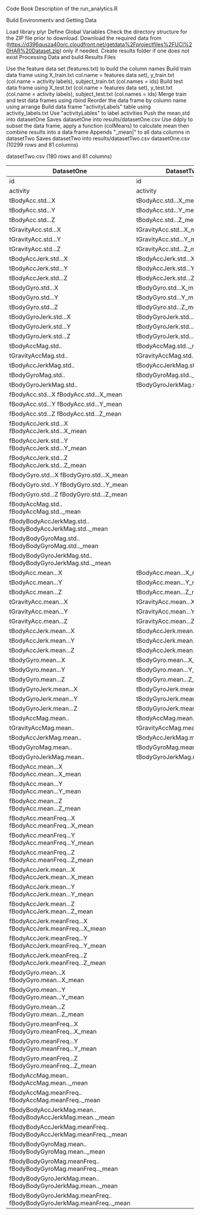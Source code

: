 Code Book
Description of the run_analytics.R

Build Environmentv and Getting Data

Load library plyr
Define Global Variables
Check the directory structure for the ZIP file prior to download.
Download the required data from (https://d396qusza40orc.cloudfront.net/getdata%2Fprojectfiles%2FUCI%20HAR%20Dataset.zip) only if needed.
Create results folder if one does not exist
Processing Data and build Results Files

Use the feature data set (features.txt) to build the column names
Build train data frame using X_train.txt col.name = features data set), y_train.txt (col.name = activity labels), subject_train.txt (col.names = ids)
Build test data frame using X_test.txt (col.name = features data set), y_test.txt (col.name = activity labels), subject_test.txt (col.names = ids)
Merge train and test data frames using rbind
Reorder the data frame by column name using arrange
Build data frame "activityLabels" table using activity_labels.txt
Use "activityLables" to label activities
Push the mean,std into datasetOne
Saves datasetOne into results/datasetOne.csv
Use ddply to subset the data frame, apply a function (colMeans) to calculate mean then combine results into a data frame
Appends "_mean|" to all data columns in datasetTwo
Saves datasetTwo into results/datasetTwo.csv
datasetOne.csv (10299 rows and 81 columns)

datasetTwo.csv (180 rows and 81 columns)

|DatasetOne	|DatasetTwo|
|-----------|-------------|
|id	|id|
|activity	|activity|
|tBodyAcc.std...X	|tBodyAcc.std...X_mean||
|tBodyAcc.std...Y	|tBodyAcc.std...Y_mean||
|tBodyAcc.std...Z	|tBodyAcc.std...Z_mean||
|tGravityAcc.std...X	|tGravityAcc.std...X_mean||
|tGravityAcc.std...Y	|tGravityAcc.std...Y_mean||
|tGravityAcc.std...Z	|tGravityAcc.std...Z_mean||
|tBodyAccJerk.std...X	|tBodyAccJerk.std...X_mean|
|tBodyAccJerk.std...Y	|tBodyAccJerk.std...Y_mean|
|tBodyAccJerk.std...Z	|tBodyAccJerk.std...Z_mean|
|tBodyGyro.std...X	|tBodyGyro.std...X_mean|
|tBodyGyro.std...Y	|tBodyGyro.std...Y_mean|
|tBodyGyro.std...Z	|tBodyGyro.std...Z_mean|
|tBodyGyroJerk.std...X	|tBodyGyroJerk.std...X_mean|
|tBodyGyroJerk.std...Y	|tBodyGyroJerk.std...Y_mean|
|tBodyGyroJerk.std...Z	|tBodyGyroJerk.std...Z_mean|
|tBodyAccMag.std..	|tBodyAccMag.std.._mean|
|tGravityAccMag.std..	|tGravityAccMag.std.._mean|
|tBodyAccJerkMag.std..	|tBodyAccJerkMag.std.._mean|
|tBodyGyroMag.std..	|tBodyGyroMag.std.._mean|
|tBodyGyroJerkMag.std..	|tBodyGyroJerkMag.std.._mean|
fBodyAcc.std...X	fBodyAcc.std...X_mean|
fBodyAcc.std...Y	fBodyAcc.std...Y_mean|
fBodyAcc.std...Z	fBodyAcc.std...Z_mean|
fBodyAccJerk.std...X	fBodyAccJerk.std...X_mean|
fBodyAccJerk.std...Y	fBodyAccJerk.std...Y_mean|
fBodyAccJerk.std...Z	fBodyAccJerk.std...Z_mean|
fBodyGyro.std...X	fBodyGyro.std...X_mean|
fBodyGyro.std...Y	fBodyGyro.std...Y_mean|
fBodyGyro.std...Z	fBodyGyro.std...Z_mean|
fBodyAccMag.std..	fBodyAccMag.std.._mean|
fBodyBodyAccJerkMag.std..	fBodyBodyAccJerkMag.std.._mean|
fBodyBodyGyroMag.std..	fBodyBodyGyroMag.std.._mean|
fBodyBodyGyroJerkMag.std..	fBodyBodyGyroJerkMag.std.._mean|
|tBodyAcc.mean...X	|tBodyAcc.mean...X_mean|
|tBodyAcc.mean...Y	|tBodyAcc.mean...Y_mean|
|tBodyAcc.mean...Z	|tBodyAcc.mean...Z_mean|
|tGravityAcc.mean...X	|tGravityAcc.mean...X_mean|
|tGravityAcc.mean...Y	|tGravityAcc.mean...Y_mean|
|tGravityAcc.mean...Z	|tGravityAcc.mean...Z_mean|
|tBodyAccJerk.mean...X	|tBodyAccJerk.mean...X_mean|
|tBodyAccJerk.mean...Y	|tBodyAccJerk.mean...Y_mean|
|tBodyAccJerk.mean...Z	|tBodyAccJerk.mean...Z_mean|
|tBodyGyro.mean...X	|tBodyGyro.mean...X_mean|
|tBodyGyro.mean...Y	|tBodyGyro.mean...Y_mean|
|tBodyGyro.mean...Z	|tBodyGyro.mean...Z_mean|
|tBodyGyroJerk.mean...X	|tBodyGyroJerk.mean...X_mean|
|tBodyGyroJerk.mean...Y	|tBodyGyroJerk.mean...Y_mean|
|tBodyGyroJerk.mean...Z	|tBodyGyroJerk.mean...Z_mean|
|tBodyAccMag.mean..	|tBodyAccMag.mean.._mean|
|tGravityAccMag.mean..	|tGravityAccMag.mean.._mean|
|tBodyAccJerkMag.mean..	|tBodyAccJerkMag.mean.._mean|
|tBodyGyroMag.mean..	|tBodyGyroMag.mean.._mean|
|tBodyGyroJerkMag.mean..	|tBodyGyroJerkMag.mean.._mean|
fBodyAcc.mean...X	fBodyAcc.mean...X_mean|
fBodyAcc.mean...Y	fBodyAcc.mean...Y_mean|
fBodyAcc.mean...Z	fBodyAcc.mean...Z_mean|
fBodyAcc.meanFreq...X	fBodyAcc.meanFreq...X_mean|
fBodyAcc.meanFreq...Y	fBodyAcc.meanFreq...Y_mean|
fBodyAcc.meanFreq...Z	fBodyAcc.meanFreq...Z_mean|
fBodyAccJerk.mean...X	fBodyAccJerk.mean...X_mean|
fBodyAccJerk.mean...Y	fBodyAccJerk.mean...Y_mean|
fBodyAccJerk.mean...Z	fBodyAccJerk.mean...Z_mean|
fBodyAccJerk.meanFreq...X	fBodyAccJerk.meanFreq...X_mean|
fBodyAccJerk.meanFreq...Y	fBodyAccJerk.meanFreq...Y_mean|
fBodyAccJerk.meanFreq...Z	fBodyAccJerk.meanFreq...Z_mean|
fBodyGyro.mean...X	fBodyGyro.mean...X_mean|
fBodyGyro.mean...Y	fBodyGyro.mean...Y_mean|
fBodyGyro.mean...Z	fBodyGyro.mean...Z_mean|
fBodyGyro.meanFreq...X	fBodyGyro.meanFreq...X_mean|
fBodyGyro.meanFreq...Y	fBodyGyro.meanFreq...Y_mean|
fBodyGyro.meanFreq...Z	fBodyGyro.meanFreq...Z_mean|
fBodyAccMag.mean..	fBodyAccMag.mean.._mean|
fBodyAccMag.meanFreq..	fBodyAccMag.meanFreq.._mean|
fBodyBodyAccJerkMag.mean..	fBodyBodyAccJerkMag.mean.._mean|
fBodyBodyAccJerkMag.meanFreq..	fBodyBodyAccJerkMag.meanFreq.._mean|
fBodyBodyGyroMag.mean..	fBodyBodyGyroMag.mean.._mean|
fBodyBodyGyroMag.meanFreq..	fBodyBodyGyroMag.meanFreq.._mean|
fBodyBodyGyroJerkMag.mean..	fBodyBodyGyroJerkMag.mean.._mean|
fBodyBodyGyroJerkMag.meanFreq..	fBodyBodyGyroJerkMag.meanFreq.._mean|
